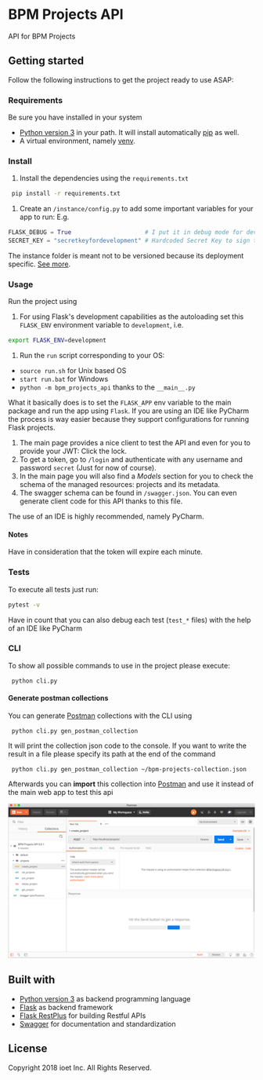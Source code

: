 BPM Projects API
================

API for BPM Projects

## Getting started
Follow the following instructions to get the project ready to use ASAP:

### Requirements
Be sure you have installed in your system

- [Python version 3](https://www.python.org/download/releases/3.0/) in your path. It will install
automatically [pip](https://pip.pypa.io/en/stable/) as well.
- A virtual environment, namely [venv](https://docs.python.org/3/library/venv.html).

### Install

1. Install the dependencies using the `requirements.txt`

```bash
 pip install -r requirements.txt
```

1. Create an `/instance/config.py` to add some important variables for your app to run:
E.g.
```python
FLASK_DEBUG = True                     # I put it in debug mode for development
SECRET_KEY = "secretkeyfordevelopment" # Hardcoded Secret Key to sign tokens
```
The instance folder is meant not to be versioned because its deployment specific. 
[See more](http://flask.pocoo.org/docs/0.12/config/#instance-folders).


### Usage

Run the project using 

1. For using Flask's development capabilities as the autoloading set this `FLASK_ENV` environment variable
to `development`, i.e.

```bash
export FLASK_ENV=development
```

1. Run the `run` script corresponding to your OS:

* `source run.sh` for Unix based OS
* `start run.bat` for Windows
*  `python -m bpm_projects_api` thanks to the `__main__.py`

What it basically does is to set the `FLASK_APP` env variable to the main package and run the app using `Flask`.
If you are using an IDE like PyCharm the process is way easier because they support configurations for running Flask projects.

1. The main page provides a nice client to test the API and even  for you to provide your JWT: 
   Click the lock.
1. To get a token, go to `/login` and authenticate with any username and password `secret` (Just for now of course).
1. In the main page you will also find a *Models* section for you to check the schema of the managed resources:
   projects and its metadata.
1. The swagger schema can be found in `/swagger.json`. You can even generate client code for this API thanks to
   this file.  

The use of an IDE is highly recommended, namely PyCharm.

#### Notes
Have in consideration that the token will expire each minute.

### Tests

To execute all tests just run:

```bash
pytest -v
```
Have in count that you can also debug each test (`test_*` files) with the help of an IDE like PyCharm

### CLI

To show all possible commands to use in the project please execute:

```
 python cli.py
```

#### Generate postman collections
You can generate [Postman][postman_app] collections with the CLI using

```
 python cli.py gen_postman_collection
```
It will print the collection json code to the console. If you want to write the result in a file please specify its path 
at the end of the command

```
 python cli.py gen_postman_collection ~/bpm-projects-collection.json
```

Afterwards you can **import** this collection into [Postman][postman_app] and use it instead of the main web app to 
test this api

<a href="">
  <img src="img/bpm-projects-postman-collection.png" title="After the postman collection is imported" />
</a>

## Built with
- [Python version 3](https://www.python.org/download/releases/3.0/) as backend programming language
- [Flask](http://flask.pocoo.org/) as backend framework
- [Flask RestPlus](https://flask-restplus.readthedocs.io/en/stable/) for building Restful APIs
- [Swagger](https://swagger.io/) for documentation and standardization 


## License

Copyright 2018 ioet Inc. All Rights Reserved.

[postman_app]: https://www.getpostman.com/apps